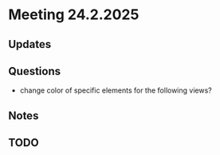# Meeting 24.2.2025

## Updates

## Questions

- change color of specific elements for the following views?

## Notes

## TODO